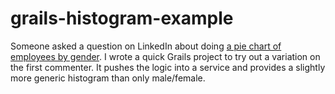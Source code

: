 grails-histogram-example
========================

Someone asked a question on LinkedIn about doing [a pie chart of employees by gender](http://lnkd.in/dxan7nB).  I wrote a quick Grails project to try out a variation on the first commenter.  It pushes the logic into a service and provides a slightly more generic histogram than only male/female.
